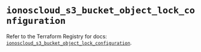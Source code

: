 # `ionoscloud_s3_bucket_object_lock_configuration`

Refer to the Terraform Registry for docs: [`ionoscloud_s3_bucket_object_lock_configuration`](https://registry.terraform.io/providers/ionos-cloud/ionoscloud/6.6.2/docs/resources/s3_bucket_object_lock_configuration).
